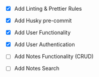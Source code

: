 - [x] Add Linting & Prettier Rules
- [x] Add Husky pre-commit
- [x] Add User Functionality
- [x] Add User Authentication
- [ ] Add Notes Functionality (CRUD)
- [ ] Add Notes Search

